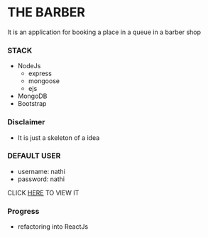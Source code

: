 # THE BARBER

It is an application for booking a place in a queue in a barber shop

### STACK
* NodeJs
  * express
  * mongoose
  * ejs
* MongoDB
* Bootstrap

### Disclaimer
* It is just a skeleton of a idea


### DEFAULT USER
* username: nathi
* password: nathi

CLICK <a href="https://barber-lb2p.onrender.com/login"  target="_blank">HERE</a> TO VIEW IT

### Progress
* refactoring into ReactJs



